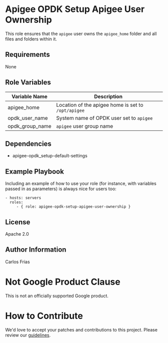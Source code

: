 Apigee OPDK Setup Apigee User Ownership
=========

This role ensures that the `apigee` user owns the `apigee_home` folder and all files and folders within it. 

Requirements
------------

None

Role Variables
--------------

| Variable Name | Description |
| --- | --- |
| apigee_home | Location of the apigee home is set to `/opt/apigee` |
| opdk_user_name | System name of OPDK user set to `apigee` |
| opdk_group_name | `apigee` user group name |


Dependencies
------------

* apigee-opdk_setup-default-settings

Example Playbook
----------------

Including an example of how to use your role (for instance, with variables passed in as parameters) is always nice for users too:

    - hosts: servers
      roles:
         - { role: apigee-opdk-setup-apigee-user-ownership }

License
-------

Apache 2.0

Author Information
------------------

Carlos Frias

<!-- BEGIN Google Required Disclaimer -->

# Not Google Product Clause

This is not an officially supported Google product.
<!-- END Google Required Disclaimer -->
<!-- BEGIN Google How To Contribute -->
# How to Contribute

We'd love to accept your patches and contributions to this project. Please review our [guidelines](CONTRIBUTION.md).
<!-- END Google How To Contribute -->
